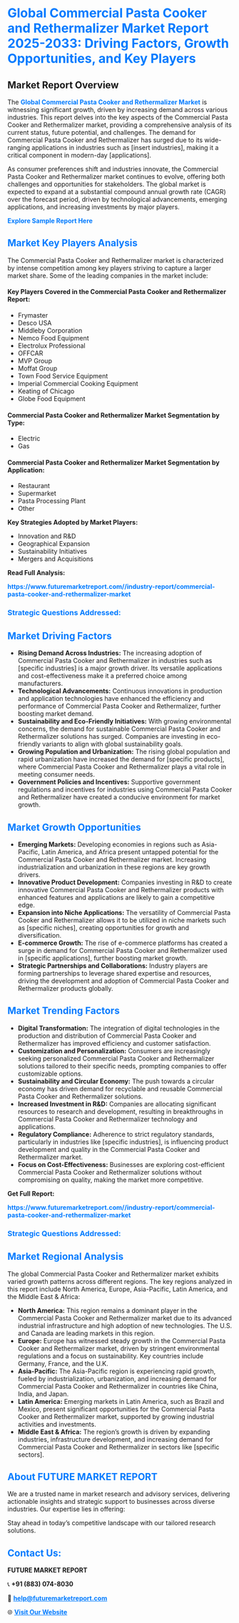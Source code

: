 <h1 style="color: #007BFF;">Global Commercial Pasta Cooker and Rethermalizer Market Report 2025-2033: Driving Factors, Growth Opportunities, and Key Players</h1>

<section id="overview">
<h2>Market Report Overview</h2>
<p>The <a href="https://www.futuremarketreport.com//industry-report/commercial-pasta-cooker-and-rethermalizer-market" style="color: #007BFF; text-decoration: none;"><strong>Global Commercial Pasta Cooker and Rethermalizer Market</strong></a> is witnessing significant growth, driven by increasing demand across various industries. This report delves into the key aspects of the Commercial Pasta Cooker and Rethermalizer market, providing a comprehensive analysis of its current status, future potential, and challenges. The demand for Commercial Pasta Cooker and Rethermalizer has surged due to its wide-ranging applications in industries such as [insert industries], making it a critical component in modern-day [applications].</p>
<p>As consumer preferences shift and industries innovate, the Commercial Pasta Cooker and Rethermalizer market continues to evolve, offering both challenges and opportunities for stakeholders. The global market is expected to expand at a substantial compound annual growth rate (CAGR) over the forecast period, driven by technological advancements, emerging applications, and increasing investments by major players.</p>
</section>

<section id="overview">
<p><a href="https://www.futuremarketreport.com//request-sample/reportId=87254" style="color: #007BFF; text-decoration: none;"><strong>Explore Sample Report Here</strong></a></p>
</section>

<section id="key-players">
<h2 style="color: #007BFF;">Market Key Players Analysis</h2>
<p>The Commercial Pasta Cooker and Rethermalizer market is characterized by intense competition among key players striving to capture a larger market share. Some of the leading companies in the market include:</p>
<h4>Key Players Covered in the Commercial Pasta Cooker and Rethermalizer Report:</h4>
<ul><li>Frymaster</li><li>Desco USA</li><li>Middleby Corporation</li><li>Nemco Food Equipment</li><li>Electrolux Professional</li><li>OFFCAR</li><li>MVP Group</li><li>Moffat Group</li><li>Town Food Service Equipment</li><li>Imperial Commercial Cooking Equipment</li><li>Keating of Chicago</li><li>Globe Food Equipment</li></ul>
<h4>Commercial Pasta Cooker and Rethermalizer Market Segmentation by Type:</h4>
<ul><li>Electric</li><li>Gas</li></ul>

<h4>Commercial Pasta Cooker and Rethermalizer Market Segmentation by Application:</h4>
<ul><li>Restaurant</li><li>Supermarket</li><li>Pasta Processing Plant</li><li>Other</li></ul>
<p><strong>Key Strategies Adopted by Market Players:</strong></p>
<ul>
<li>Innovation and R&D</li>
<li>Geographical Expansion</li>
<li>Sustainability Initiatives</li>
<li>Mergers and Acquisitions</li>
</ul>
</section>

<section>
<p><strong>Read Full Analysis: </strong></p><a href="https://www.futuremarketreport.com//industry-report/commercial-pasta-cooker-and-rethermalizer-market" style="color: #007BFF; text-decoration: none;"><strong>https://www.futuremarketreport.com//industry-report/commercial-pasta-cooker-and-rethermalizer-market</strong></a>
<h3 style="color: #007BFF;">Strategic Questions Addressed:</h3>
</section>

<section id="driving-factors">
<h2 style="color: #007BFF;">Market Driving Factors</h2>
<ul>
<li><strong>Rising Demand Across Industries:</strong> The increasing adoption of Commercial Pasta Cooker and Rethermalizer in industries such as [specific industries] is a major growth driver. Its versatile applications and cost-effectiveness make it a preferred choice among manufacturers.</li>
<li><strong>Technological Advancements:</strong> Continuous innovations in production and application technologies have enhanced the efficiency and performance of Commercial Pasta Cooker and Rethermalizer, further boosting market demand.</li>
<li><strong>Sustainability and Eco-Friendly Initiatives:</strong> With growing environmental concerns, the demand for sustainable Commercial Pasta Cooker and Rethermalizer solutions has surged. Companies are investing in eco-friendly variants to align with global sustainability goals.</li>
<li><strong>Growing Population and Urbanization:</strong> The rising global population and rapid urbanization have increased the demand for [specific products], where Commercial Pasta Cooker and Rethermalizer plays a vital role in meeting consumer needs.</li>
<li><strong>Government Policies and Incentives:</strong> Supportive government regulations and incentives for industries using Commercial Pasta Cooker and Rethermalizer have created a conducive environment for market growth.</li>
</ul>
</section>

<section id="growth-opportunities">
<h2 style="color: #007BFF;">Market Growth Opportunities</h2>
<ul>
<li><strong>Emerging Markets:</strong> Developing economies in regions such as Asia-Pacific, Latin America, and Africa present untapped potential for the Commercial Pasta Cooker and Rethermalizer market. Increasing industrialization and urbanization in these regions are key growth drivers.</li>
<li><strong>Innovative Product Development:</strong> Companies investing in R&D to create innovative Commercial Pasta Cooker and Rethermalizer products with enhanced features and applications are likely to gain a competitive edge.</li>
<li><strong>Expansion into Niche Applications:</strong> The versatility of Commercial Pasta Cooker and Rethermalizer allows it to be utilized in niche markets such as [specific niches], creating opportunities for growth and diversification.</li>
<li><strong>E-commerce Growth:</strong> The rise of e-commerce platforms has created a surge in demand for Commercial Pasta Cooker and Rethermalizer used in [specific applications], further boosting market growth.</li>
<li><strong>Strategic Partnerships and Collaborations:</strong> Industry players are forming partnerships to leverage shared expertise and resources, driving the development and adoption of Commercial Pasta Cooker and Rethermalizer products globally.</li>
</ul>
</section>

<section id="trending-factors">
<h2 style="color: #007BFF;">Market Trending Factors</h2>
<ul>
<li><strong>Digital Transformation:</strong> The integration of digital technologies in the production and distribution of Commercial Pasta Cooker and Rethermalizer has improved efficiency and customer satisfaction.</li>
<li><strong>Customization and Personalization:</strong> Consumers are increasingly seeking personalized Commercial Pasta Cooker and Rethermalizer solutions tailored to their specific needs, prompting companies to offer customizable options.</li>
<li><strong>Sustainability and Circular Economy:</strong> The push towards a circular economy has driven demand for recyclable and reusable Commercial Pasta Cooker and Rethermalizer solutions.</li>
<li><strong>Increased Investment in R&D:</strong> Companies are allocating significant resources to research and development, resulting in breakthroughs in Commercial Pasta Cooker and Rethermalizer technology and applications.</li>
<li><strong>Regulatory Compliance:</strong> Adherence to strict regulatory standards, particularly in industries like [specific industries], is influencing product development and quality in the Commercial Pasta Cooker and Rethermalizer market.</li>
<li><strong>Focus on Cost-Effectiveness:</strong> Businesses are exploring cost-efficient Commercial Pasta Cooker and Rethermalizer solutions without compromising on quality, making the market more competitive.</li>
</ul>
</section>

<section>
<p><strong>Get Full Report: </strong></p><a href="https://www.futuremarketreport.com//industry-report/commercial-pasta-cooker-and-rethermalizer-market" style="color: #007BFF; text-decoration: none;"><strong>https://www.futuremarketreport.com//industry-report/commercial-pasta-cooker-and-rethermalizer-market</strong></a>
<h3 style="color: #007BFF;">Strategic Questions Addressed:</h3>
</section>


<section id="regional-analysis">
<h2 style="color: #007BFF;">Market Regional Analysis</h2>
<p>The global Commercial Pasta Cooker and Rethermalizer market exhibits varied growth patterns across different regions. The key regions analyzed in this report include North America, Europe, Asia-Pacific, Latin America, and the Middle East & Africa:</p>
<ul>
<li><strong>North America:</strong> This region remains a dominant player in the Commercial Pasta Cooker and Rethermalizer market due to its advanced industrial infrastructure and high adoption of new technologies. The U.S. and Canada are leading markets in this region.</li>
<li><strong>Europe:</strong> Europe has witnessed steady growth in the Commercial Pasta Cooker and Rethermalizer market, driven by stringent environmental regulations and a focus on sustainability. Key countries include Germany, France, and the U.K.</li>
<li><strong>Asia-Pacific:</strong> The Asia-Pacific region is experiencing rapid growth, fueled by industrialization, urbanization, and increasing demand for Commercial Pasta Cooker and Rethermalizer in countries like China, India, and Japan.</li>
<li><strong>Latin America:</strong> Emerging markets in Latin America, such as Brazil and Mexico, present significant opportunities for the Commercial Pasta Cooker and Rethermalizer market, supported by growing industrial activities and investments.</li>
<li><strong>Middle East & Africa:</strong> The region’s growth is driven by expanding industries, infrastructure development, and increasing demand for Commercial Pasta Cooker and Rethermalizer in sectors like [specific sectors].</li>
</ul>
</section>

<footer>
<h2 style="color: #007BFF;">About FUTURE MARKET REPORT</h2>
<p>We are a trusted name in market research and advisory services, delivering actionable insights and strategic support to businesses across diverse industries. Our expertise lies in offering:</p>

<p>Stay ahead in today’s competitive landscape with our tailored research solutions.</p>

<h2 style="color: #007BFF;">Contact Us:</h2>
<p><strong>FUTURE MARKET REPORT</strong></p>
<p>📞 <strong>+91 (883) 074-8030</strong></p>
<p>📧 <strong><a href="mailto:help@futuremarketreport.com" style="color: #007BFF;">help@futuremarketreport.com</a></strong></p>
<p>🌐 <strong><a href="https://www.futuremarketreport.com/" style="color: #007BFF;">Visit Our Website</a></strong></p>
</footer>
